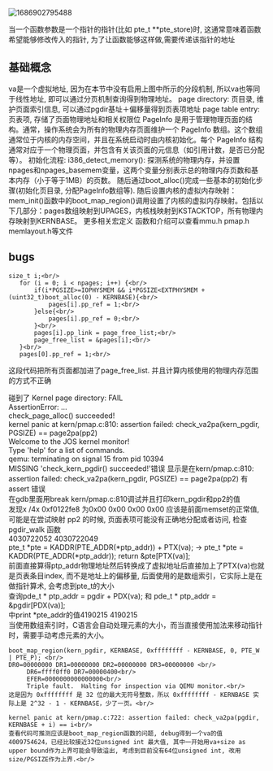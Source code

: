 ![1686902795488](https://github.com/Leavaway/csnotes/assets/86211987/25c813e9-e0d7-4dec-912c-cb8c7385afda)
 
当一个函数参数是一个指针的指针(比如 pte_t **pte_store)时, 这通常意味着函数希望能够修改传入的指针, 为了让函数能够这样做,需要传递该指针的地址</br>
## 基础概念
va是一个虚拟地址, 因为在本节中没有启用上图中所示的分段机制, 所以va也等同于线性地址, 即可以通过分页机制查询得到物理地址。
page directory: 页目录, 维护页面索引信息, 可以通过pgdir基址＋偏移量得到页表项地址
page table entry: 页表项, 存储了页面物理地址和相关权限位
PageInfo 是用于管理物理页面的结构。通常，操作系统会为所有的物理内存页面维护一个 PageInfo 数组。这个数组通常位于内核的内存空间，并且在系统启动时由内核初始化。每个 PageInfo 结构通常对应于一个物理页面，并包含有关该页面的元信息（如引用计数，是否已分配等）。
初始化流程: i386_detect_memory(): 探测系统的物理内存，并设置npages和npages_basemem变量，这两个变量分别表示总的物理内存页数和基本内存（小于等于1MB）的页数。
随后通过boot_alloc()完成一些基本的初始化步骤(初始化页目录, 分配PageInfo数组等). 
随后设置内核的虚拟内存映射：mem_init()函数中的boot_map_region()调用设置了内核的虚拟内存映射。包括以下几部分：pages数组映射到UPAGES，内核栈映射到KSTACKTOP，所有物理内存映射到KERNBASE。
更多相关宏定义 函数和介绍可以查看mmu.h pmap.h memlayout.h等文件

## bugs
 ```pages[0].pp_ref = 1;<br/>
 size_t i;<br/>
	for (i = 0; i < npages; i++) {<br/>
		if(i*PGSIZE>=IOPHYSMEM && i*PGSIZE<EXTPHYSMEM + (uint32_t)boot_alloc(0) - KERNBASE){<br/>
			pages[i].pp_ref = 1;<br/>
		}else{<br/>
			pages[i].pp_ref = 0;<br/>
		}<br/>
		pages[i].pp_link = page_free_list;<br/>
		page_free_list = &pages[i];<br/>
	}<br/>
	pages[0].pp_ref = 1;<br/>
 ```
 这段代码把所有页面都加进了page_free_list. 并且计算内核使用的物理内存范围的方式不正确<br/>

 碰到了 Kernel page directory: FAIL <br/>
    AssertionError: ...<br/>
         check_page_alloc() succeeded!<br/>
         kernel panic at kern/pmap.c:810: assertion failed: check_va2pa(kern_pgdir, PGSIZE) == page2pa(pp2)<br/>
         Welcome to the JOS kernel monitor!<br/>
         Type 'help' for a list of commands.<br/>
         qemu: terminating on signal 15 from pid 10394<br/>
    MISSING 'check_kern_pgdir\(\) succeeded!'错误 显示是在kern/pmap.c:810: assertion failed: check_va2pa(kern_pgdir, PGSIZE) == page2pa(pp2) 有assert 错误<br/>
    在gdb里面用break kern/pmap.c:810调试并且打印kern_pgdir和pp2的值<br/>
    发现x /4x 0xf0122fe8 为0x00 0x00 0x00 0x00 应该是前面memset的正常值,<br/>
    可能是在尝试映射 pp2 的时候, 页面表项可能没有正确地分配或者访问, 检查 pgdir_walk 函数<br/>
    4030722052  4030722049<br/>
    pte_t *pte = KADDR(PTE_ADDR(*ptp_addr)) + PTX(va); -> pte_t *pte = KADDR(PTE_ADDR(*ptp_addr)); return &pte[PTX(va)];<br/>
    前面直接算得ptp_addr物理地址然后转换成了虚拟地址后直接加上了PTX(va)也就是页表条目index, 而不是地址上的偏移量, 后面使用的是数组索引，它实际上是在做指针算术, 会考虑到pte_t的大小<br/>
    查询pde_t * ptp_addr = pgdir + PDX(va); 和 pde_t * ptp_addr = &pgdir[PDX(va)];<br/>
    中print *pte_addr的值4190215   4190215<br/>
    当使用数组索引时，C语言会自动处理元素的大小，而当直接使用加法来移动指针时，需要手动考虑元素的大小。<br/>

	
    boot_map_region(kern_pgdir, KERNBASE, 0xffffffff - KERNBASE, 0, PTE_W | PTE_P); <br/>
    DR0=00000000 DR1=00000000 DR2=00000000 DR3=00000000 <br/>
         DR6=ffff0ff0 DR7=00000400<br/>
         EFER=0000000000000000<br/>
         Triple fault.  Halting for inspection via QEMU monitor.<br/>
    这是因为 0xffffffff 是 32 位的最大无符号整数，所以 0xffffffff - KERNBASE 实际上是 2^32 - 1 - KERNBASE，少了一页。<br/>

    kernel panic at kern/pmap.c:722: assertion failed: check_va2pa(pgdir, KERNBASE + i) == i<br/>
    查看代码可推测应该是boot_map_region函数的问题, debug得到一个va的值4009754624，已经比较接近32位unsigned int 最大值, 其中一开始用va+size as upper bound作为上界可能会导致溢出, 考虑到目前没有64位unsigned int, 改用size/PGSIZE作为上界.<br/>
    

